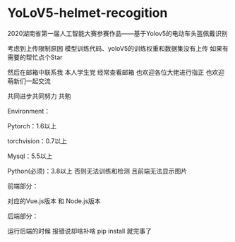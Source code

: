 # YoLoV5-helmet-recogition
2020湖南省第一届人工智能大赛参赛作品——基于Yolov5的电动车头盔佩戴识别

考虑到上传限制原因  模型训练代码、yoloV5的训练权重和数据集没有上传 如果有需要的帮忙点个Star

然后在邮箱中联系我 本人学生党 经常查看邮箱 也欢迎各位大佬进行指正 也欢迎萌新们一起交流

共同进步共同努力 共勉

Environment：

Pytorch：1.6以上

torchvision：0.7以上

Mysql：5.5以上

Python(必须)：3.8以上 否则无法训练和检测 且前端无法显示图片

前端部分：

对应的Vue.js版本 和 Node.js版本

后端部分：

运行后端的时候 报错说却啥补啥 pip install 就完事了


